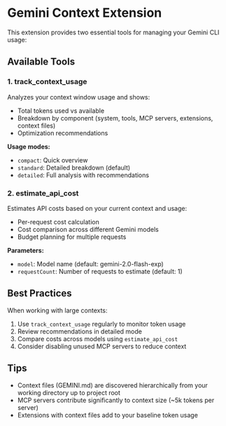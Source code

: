 
# Gemini Context Extension

This extension provides two essential tools for managing your Gemini CLI usage:

## Available Tools

### 1. track_context_usage
Analyzes your context window usage and shows:
- Total tokens used vs available
- Breakdown by component (system, tools, MCP servers, extensions, context files)
- Optimization recommendations

**Usage modes:**
- `compact`: Quick overview
- `standard`: Detailed breakdown (default)
- `detailed`: Full analysis with recommendations

### 2. estimate_api_cost
Estimates API costs based on your current context and usage:
- Per-request cost calculation
- Cost comparison across different Gemini models
- Budget planning for multiple requests

**Parameters:**
- `model`: Model name (default: gemini-2.0-flash-exp)
- `requestCount`: Number of requests to estimate (default: 1)

## Best Practices

When working with large contexts:
1. Use `track_context_usage` regularly to monitor token usage
2. Review recommendations in detailed mode
3. Compare costs across models using `estimate_api_cost`
4. Consider disabling unused MCP servers to reduce context

## Tips

- Context files (GEMINI.md) are discovered hierarchically from your working directory up to project root
- MCP servers contribute significantly to context size (~5k tokens per server)
- Extensions with context files add to your baseline token usage
